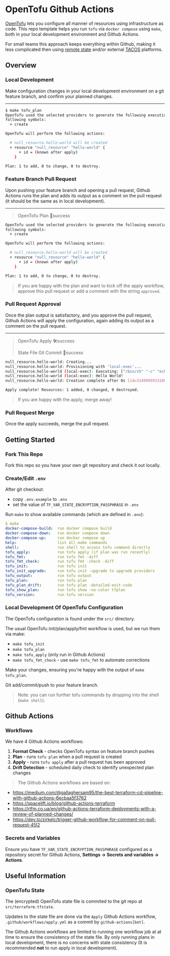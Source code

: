 # OpenTofu Github Actions

[OpenTofu](https://opentofu.org/docs/intro/) lets you configure all manner of resources using infrastructure as code.  This repo template helps you run `tofu` via `docker compose` using `make`, both in your local development environment and Github Actions.

For small teams this approach keeps everything within Github, making it less complicated then using [remote state](https://opentofu.org/docs/language/state/remote/) and/or external [TACOS](https://opentofu.org/docs/intro/tacos/) platforms.

## Overview

### Local Development

Make configuration changes in your local development environment on a git feature branch, and confirm your planned changes.

---

```sh
$ make tofu_plan
OpenTofu used the selected providers to generate the following execution plan. Resource actions are indicated with the
following symbols:
  + create

OpenTofu will perform the following actions:

  # null_resource.hello-world will be created
  + resource "null_resource" "hello-world" {
      + id = (known after apply)
    }

Plan: 1 to add, 0 to change, 0 to destroy.
```

### Feature Branch Pull Request

Upon pushing your feature branch and opening a pull request, Github Actions runs the plan and adds its output as a comment on the pull request (it should be the same as in local development).

---

> OpenTofu Plan 📖success

```sh
OpenTofu used the selected providers to generate the following execution plan. Resource actions are indicated with the
following symbols:
  + create

OpenTofu will perform the following actions:

  # null_resource.hello-world will be created
  + resource "null_resource" "hello-world" {
      + id = (known after apply)
    }

Plan: 1 to add, 0 to change, 0 to destroy.
```

> If you are happy with the plan and want to kick off the apply workflow, approve this pull request or add a comment with the string `approved`.

### Pull Request Approval

Once the plan output is satisfactory, and you approve the pull request, Github Actions will apply the configuration, again adding its output as a comment on the pull request.

---

> OpenTofu Apply 🛠️success
>
> State File Git Commit 🤖success

```sh
null_resource.hello-world: Creating...
null_resource.hello-world: Provisioning with 'local-exec'...
null_resource.hello-world (local-exec): Executing: ["/bin/sh" "-c" "echo Hello World!"]
null_resource.hello-world (local-exec): Hello World!
null_resource.hello-world: Creation complete after 0s [id=3149995933108895348]

Apply complete! Resources: 1 added, 0 changed, 0 destroyed.
```

> If you are happy with the apply, merge away!

### Pull Request Merge

Once the apply succeeds, merge the pull request.

## Getting Started

### Fork This Repo

Fork this repo so you have your own git repository and check it out locally.

### Create/Edit `.env`

After git checkout:

- copy `.env.example` to `.env`
- set the value of `TF_VAR_STATE_ENCRYPTION_PASSPHRASE` in `.env`

Run `make` to show available commands (which are defined in `.env`):

```yaml
$ make
docker-compose-build:  run docker compose build
docker-compose-down:   run docker compose down
docker-compose-up:     run docker compose up
help:                  list all make commands
shell:                 run shell to access tofu command directly
tofu_apply:            run tofu apply (if plan was run recently)
tofu_fmt:              run tofu fmt -diff
tofu_fmt_check:        run tofu fmt -check -diff
tofu_init:             run tofu init
tofu_init_upgrade:     run tofu init -upgrade to upgrade providers
tofu_output:           run tofu output
tofu_plan:             run tofu plan
tofu_plan_drift:       run tofu plan -detailed-exit-code
tofu_show_plan:        run tofu show -no-color tfplan
tofu_version:          run tofu version
```

### Local Development Of OpenTofu Configuration

The OpenTofu configuration is found under the `src/` directory.

The usual OpenTofu init/plan/apply/fmt workflow is used, but we run them via make:

- `make tofu_init`
- `make tofu_plan`
- `make tofu_apply` (only run in Github Actions)
- `make tofu_fmt_check` - use `make tofu_fmt` to automate corrections

Make your changes, ensuring you're happy with the output of `make tofu_plan`.

Git add/commit/push to your feature branch.

> Note: you can run further tofu commands by dropping into the shell (`make shell`).

## Github Actions

### Workflows

We have 4 Github Actions workflows:

1. __Format Check__ - checks OpenTofu syntax on feature branch pushes
2. __Plan__ - runs `tofu plan` when a pull request is created
3. __Apply__ - runs `tofu apply` after a pull request has been approved
4. __Drift Detection__ - scheduled daily check to identify unexpected plan changes

> The Github Actions workflows are based on:

- <https://medium.com/@gallaghersam95/the-best-terraform-cd-pipeline-with-github-actions-6ecbaa5f3762>
- <https://spacelift.io/blog/github-actions-terraform>
- <https://rtfm.co.ua/en/github-actions-terraform-deployments-with-a-review-of-planned-changes/>
- <https://dev.to/zirkelc/trigger-github-workflow-for-comment-on-pull-request-45l2>

### Secrets and Variables

Ensure you have `TF_VAR_STATE_ENCRYPTION_PASSPHRASE` configured as a repository secret for Github Actions, __Settings -> Secrets and variables -> Actions__.

## Useful Information

### OpenTofu State

The (encrypted) OpenTofu state file is commited to the git repo at `src/terraform.tfstate`.

Updates to the state file are done via the `Apply` Github Actions workflow, `.github/workflows/apply.yml` as a commit by `github-actions[bot]`.

The Github Actions workflows are limited to running one workflow job at at time to ensure the consistency of the state file. By only running plans in local development, there is no concerns with state consistency (It is recommended __not__ to run apply in local development).
